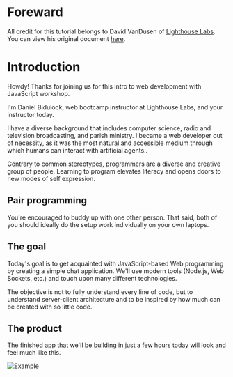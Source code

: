 # Foreward

All credit for this tutorial belongs to David VanDusen of [Lighthouse Labs](https://lighthouselabs.com). You can view his original document [here](https://davidvandusen.gitbooks.io/node-chat-tutorial/).

# Introduction

Howdy! Thanks for joining us for this intro to web development with JavaScript workshop.

I'm Daniel Bidulock, web bootcamp instructor at Lighthouse Labs, and your instructor today.

I have a diverse background that includes computer science, radio and television broadcasting, and parish ministry. I became a web developer out of necessity, as it was the most natural and accessible medium through which humans can interact with artificial agents.. 

Contrary to common stereotypes, programmers are a diverse and creative group of people. Learning to program elevates literacy and opens doors to new modes of self expression. 

## Pair programming

You're encouraged to buddy up with one other person. That said, both of you should ideally do the setup work individually on your own laptops.

## The goal

Today's goal is to get acquainted with JavaScript-based Web programming by creating a simple chat application. We'll use modern tools \(Node.js, Web Sockets, etc.\) and touch upon many different technologies.

The objective is not to fully understand every line of code, but to understand server-client architecture and to be inspired by how much can be created with so little code.

## The product

The finished app that we'll be building in just a few hours today will look and feel much like this.

![Example](/assets/example-cropped.png)
